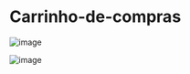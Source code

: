 # Carrinho-de-compras

![image](https://user-images.githubusercontent.com/95653155/188297892-6563166a-4221-41f5-b7ee-7bc89a8e656a.png)

![image](https://user-images.githubusercontent.com/95653155/188297952-0795bdbf-dd86-4b1f-a6ea-8ea0ff28e249.png)

